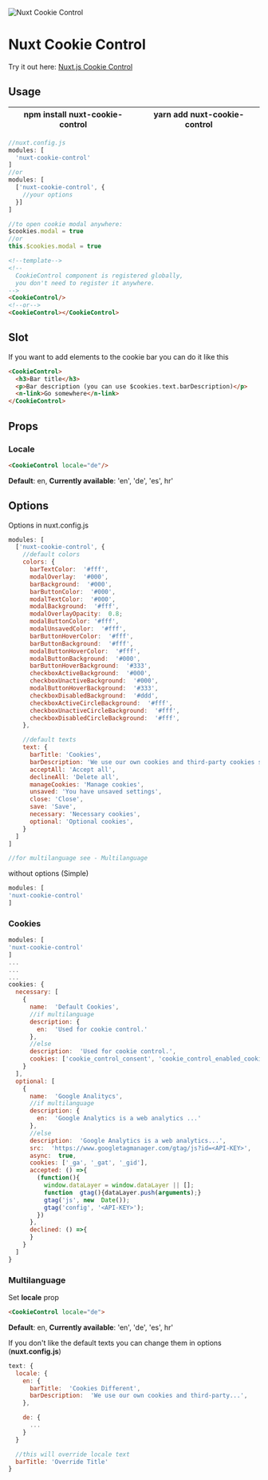 
![Nuxt Cookie Control](https://drive.google.com/a/broj42.com/uc?id=12TegiHCNYG1NO84CmQ2CfMAzzn-5o027)
# Nuxt Cookie Control
Try it out here:
[Nuxt.js Cookie Control](https://codesandbox.io/s/vn1w1py510)
## Usage
| npm install nuxt-cookie-control | yarn add nuxt-cookie-control |
|--|--|
```javascript
//nuxt.config.js
modules: [
  'nuxt-cookie-control'
]
//or
modules: [
  ['nuxt-cookie-control', {
    //your options
  }]
]

//to open cookie modal anywhere:
$cookies.modal = true
//or
this.$cookies.modal = true
```
```html
<!--template-->
<!--
  CookieControl component is registered globally,
  you don't need to register it anywhere.
-->
<CookieControl/>
<!--or-->
<CookieControl></CookieControl>
```
## Slot
If you want to add elements to the cookie bar you can do it like this
```html
<CookieControl>
  <h3>Bar title</h3>
  <p>Bar description (you can use $cookies.text.barDescription)</p>
  <n-link>Go somewhere</n-link>
</CookieControl>
```

## Props
### Locale
```html
<CookieControl locale="de"/>
```
**Default**: en,
**Currently available**: 'en', 'de', 'es', hr'

## Options
Options in nuxt.config.js
```javascript
modules: [
  ['nuxt-cookie-control', {
    //default colors
    colors: {
      barTextColor:  '#fff',
      modalOverlay:  '#000',
      barBackground:  '#000',
      barButtonColor:  '#000',
      modalTextColor:  '#000',
      modalBackground:  '#fff',
      modalOverlayOpacity:  0.8;
      modalButtonColor: '#fff',
      modalUnsavedColor:  '#fff',
      barButtonHoverColor:  '#fff',
      barButtonBackground:  '#fff',
      modalButtonHoverColor:  '#fff',
      modalButtonBackground:  '#000',
      barButtonHoverBackground:  '#333',
      checkboxActiveBackground:  '#000',
      checkboxUnactiveBackground:  '#000',
      modalButtonHoverBackground:  '#333',
      checkboxDisabledBackground:  '#ddd',
      checkboxActiveCircleBackground:  '#fff',
      checkboxUnactiveCircleBackground:  '#fff',
      checkboxDisabledCircleBackground:  '#fff',
    },

    //default texts
    text: {
      barTitle: 'Cookies',
      barDescription: 'We use our own cookies and third-party cookies so that we can show you this website and better understand how you use it, with a view to improving the services we offer. If you continue browsing, we consider that you have accepted the cookies.',
      acceptAll: 'Accept all',
      declineAll: 'Delete all',
      manageCookies: 'Manage cookies',
      unsaved: 'You have unsaved settings',
      close: 'Close',
      save: 'Save',
      necessary: 'Necessary cookies',
      optional: 'Optional cookies',
    }
  ]
]

//for multilanguage see - Multilanguage
```
without options (Simple)
```javascript
modules: [
'nuxt-cookie-control'
]
```
### Cookies
```javascript
modules: [
'nuxt-cookie-control'
]
...
...
...
cookies: {
  necessary: [
    {
      name:  'Default Cookies',
      //if multilanguage
      description: {
        en:  'Used for cookie control.'
      },
      //else
      description:  'Used for cookie control.',
      cookies: ['cookie_control_consent', 'cookie_control_enabled_cookies']
    }
  ],
  optional: [
    {
      name:  'Google Analitycs',
      //if multilanguage
      description: {
        en:  'Google Analytics is a web analytics ...'
      },
      //else
      description:  'Google Analytics is a web analytics...',
      src:  'https://www.googletagmanager.com/gtag/js?id=<API-KEY>',
      async:  true,
      cookies: ['_ga', '_gat', '_gid'],
      accepted: () =>{
        (function(){
          window.dataLayer = window.dataLayer || [];
          function  gtag(){dataLayer.push(arguments);}
          gtag('js', new  Date());
          gtag('config', '<API-KEY>');
        })
      },
      declined: () =>{
      }
    }
  ]
}
```
### Multilanguage
Set **locale** prop
```html
<CookieControl locale="de">
```
**Default**: en,
**Currently available**: 'en', 'de', 'es', hr'

If you don't like the default texts you can change them in options (**nuxt.config.js**)
```javascript
text: {
  locale: {
    en: {
      barTitle:  'Cookies Different',
      barDescription:  'We use our own cookies and third-party...',
    },

    de: {
      ...
    }
  }

  //this will override locale text
  barTitle: 'Override Title'
}
```
